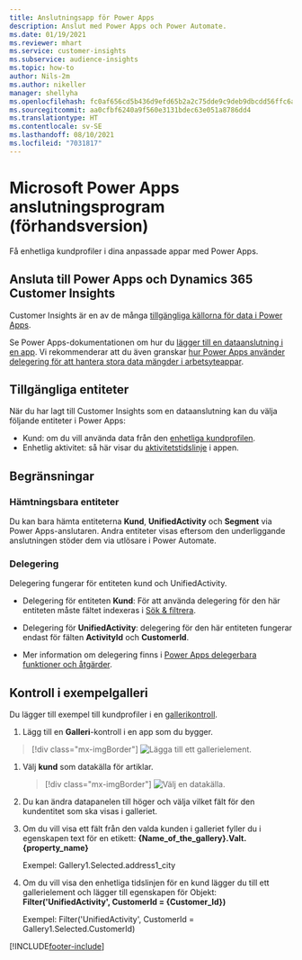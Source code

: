 ```yaml
---
title: Anslutningsapp för Power Apps
description: Anslut med Power Apps och Power Automate.
ms.date: 01/19/2021
ms.reviewer: mhart
ms.service: customer-insights
ms.subservice: audience-insights
ms.topic: how-to
author: Nils-2m
ms.author: nikeller
manager: shellyha
ms.openlocfilehash: fc0af656cd5b436d9efd65b2a2c75dde9c9deb9dbcdd56ffc6a960f5878a631f
ms.sourcegitcommit: aa0cfbf6240a9f560e3131bdec63e051a8786dd4
ms.translationtype: HT
ms.contentlocale: sv-SE
ms.lasthandoff: 08/10/2021
ms.locfileid: "7031817"
---
```

# <a name="microsoft-power-apps-connector-preview"></a>Microsoft Power Apps anslutningsprogram (förhandsversion)

Få enhetliga kundprofiler i dina anpassade appar med Power Apps.

## <a name="connect-power-apps-and-dynamics-365-customer-insights"></a>Ansluta till Power Apps och Dynamics 365 Customer Insights

Customer Insights är en av de många [tillgängliga källorna för data i Power Apps](/powerapps/maker/canvas-apps/working-with-data-sources).

Se Power Apps-dokumentationen om hur du [lägger till en dataanslutning i en app](/powerapps/maker/canvas-apps/add-data-connection). Vi rekommenderar att du även granskar [hur Power Apps använder delegering för att hantera stora data mängder i arbetsyteappar](/powerapps/maker/canvas-apps/delegation-overview).

## <a name="available-entities"></a>Tillgängliga entiteter

När du har lagt till Customer Insights som en dataanslutning kan du välja följande entiteter i Power Apps:

- Kund: om du vill använda data från den [enhetliga kundprofilen](customer-profiles.md).
- Enhetlig aktivitet: så här visar du [aktivitetstidslinje](activities.md) i appen.

## <a name="limitations"></a>Begränsningar

### <a name="retrievable-entities"></a>Hämtningsbara entiteter

Du kan bara hämta entiteterna **Kund**, **UnifiedActivity** och **Segment** via Power Apps-anslutaren. Andra entiteter visas eftersom den underliggande anslutningen stöder dem via utlösare i Power Automate.  

### <a name="delegation"></a>Delegering

Delegering fungerar för entiteten kund och UnifiedActivity. 

- Delegering för entiteten **Kund**: För att använda delegering för den här entiteten måste fältet indexeras i [Sök & filtrera](search-filter-index.md).  

- Delegering för **UnifiedActivity**: delegering för den här entiteten fungerar endast för fälten **ActivityId** och **CustomerId**.  

- Mer information om delegering finns i [Power Apps delegerbara funktioner och åtgärder](/connectors/commondataservice/#power-apps-delegable-functions-and-operations-for-the-cds-for-apps). 

## <a name="example-gallery-control"></a>Kontroll i exempelgalleri

Du lägger till exempel till kundprofiler i en [gallerikontroll](/powerapps/maker/canvas-apps/add-gallery).

1. Lägg till en **Galleri**-kontroll i en app som du bygger.

> [!div class="mx-imgBorder"]
> ![Lägga till ett gallerielement.](media/connector-powerapps9.png "Lägga till ett gallerielement")

1. Välj **kund** som datakälla för artiklar.

    > [!div class="mx-imgBorder"]
    > ![Välj en datakälla.](media/choose-datasource-powerapps.png "Välj datakälla")

1. Du kan ändra datapanelen till höger och välja vilket fält för den kundentitet som ska visas i galleriet.

1. Om du vill visa ett fält från den valda kunden i galleriet fyller du i egenskapen text för en etikett: **{Name_of_the_gallery}.Valt.{property_name}**

    Exempel: Gallery1.Selected.address1_city

1. Om du vill visa den enhetliga tidslinjen för en kund lägger du till ett gallerielement och lägger till egenskapen för Objekt: **Filter('UnifiedActivity', CustomerId = {Customer_Id})**

    Exempel: Filter('UnifiedActivity', CustomerId = Gallery1.Selected.CustomerId)


[!INCLUDE[footer-include](../includes/footer-banner.md)]